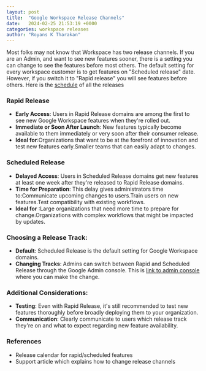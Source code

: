 ```yaml
---
layout: post
title:  "Google Workspace Release Channels"
date:   2024-02-25 21:53:19 +0000
categories: workspace releases
author: "Royans K Tharakan"
---
```

Most folks may not know that Workspace has two release channels. If you are an Admin, and want to see new features sooner, there is a setting you can change to see the features before most others. 
The default setting for every workspace customer is to get features on "Scheduled release" date. However, if you switch it to "Rapid release" you will see features before others.
Here is the [schedule](https://workspace.google.com/whatsnew/calendar/) of all the releases

### Rapid Release
* **Early Access**: Users in Rapid Release domains are among the first to see new Google Workspace features when they're rolled out.
* **Immediate or Soon After Launch**: New features typically become available to them immediately or very soon after their consumer release.
* **Ideal for**:Organizations that want to be at the forefront of innovation and test new features early.Smaller teams that can easily adapt to changes.

### Scheduled Release
* **Delayed Access**: Users in Scheduled Release domains get new features at least one week after they're released to Rapid Release domains.
* **Time for Preparation**: This delay gives administrators time to:Communicate upcoming changes to users.Train users on new features.Test compatibility with existing workflows.
* **Ideal for** :Large organizations that need more time to prepare for change.Organizations with complex workflows that might be impacted by updates.

### Choosing a Release Track:
* **Default**: Scheduled Release is the default setting for Google Workspace domains.
* **Changing Tracks**: Admins can switch between Rapid and Scheduled Release through the Google Admin console.
This is [link to admin console](https://admin.google.com/ac/accountsettings/preferences) where you can make the change.


### Additional Considerations:
* **Testing**: Even with Rapid Release, it's still recommended to test new features thoroughly before broadly deploying them to your organization.
* **Communication**: Clearly communicate to users which release track they're on and what to expect regarding new feature availability.

### References
* Release calendar for rapid/scheduled features
* Support article which explains how to change release channels


